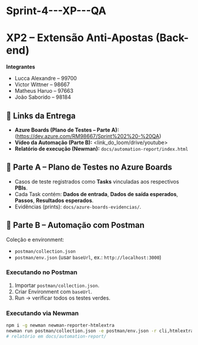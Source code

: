 # Sprint-4---XP---QA

# XP2 – Extensão Anti-Apostas (Back-end)

**Integrantes**  
- Lucca Alexandre – 99700  
- Victor Wittner – 98667  
- Matheus Haruo – 97663  
- João Saborido – 98184  

## 🔗 Links da Entrega
- **Azure Boards (Plano de Testes – Parte A):** (https://dev.azure.com/RM98667/Sprint%202%20-%20QA)
- **Vídeo da Automação (Parte B):** <link_do_loom/drive/youtube>
- **Relatório de execução (Newman):** `docs/automation-report/index.html` 

## 🧩 Parte A – Plano de Testes no Azure Boards
- Casos de teste registrados como **Tasks** vinculadas aos respectivos **PBIs**.
- Cada Task contém: **Dados de entrada**, **Dados de saída esperados**, **Passos**, **Resultados esperados**.
- Evidências (prints): `docs/azure-boards-evidencias/`.

## 🤖 Parte B – Automação com Postman
Coleção e environment:
- `postman/collection.json`
- `postman/env.json` (usar `baseUrl`, ex.: `http://localhost:3000`)

### Executando no Postman
1. Importar `postman/collection.json`.  
2. Criar Environment com `baseUrl`.  
3. Run → verificar todos os testes verdes.

### Executando via Newman
```bash
npm i -g newman newman-reporter-htmlextra
newman run postman/collection.json -e postman/env.json -r cli,htmlextra
# relatório em docs/automation-report/
